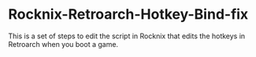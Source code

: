 # Rocknix-Retroarch-Hotkey-Bind-fix
This is a set of steps to edit the script in Rocknix that edits the hotkeys in Retroarch when you boot a game.
